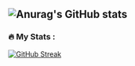  ## ![Anurag's GitHub stats](https://github-readme-stats.vercel.app/api?username=AlexseyWeb&show_icons=true)
### :fire: My Stats :
[![GitHub Streak](http://github-readme-streak-stats.herokuapp.com?user=AlexseyWeb&theme=dark&background=000000)](https://git.io/streak-stats)
